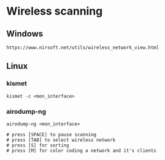 # Wireless scanning

## Windows

```text
https://www.nirsoft.net/utils/wireless_network_view.html
```

## Linux

### kismet

```text
kismet -c <mon_interface>
```

### airodump-ng

```text
airodump-ng <mon_interface>

# press [SPACE] to pause scanning
# press [TAB] to select wireless network
# press [S] for sorting
# press [M] for color coding a network and it's clients
```

